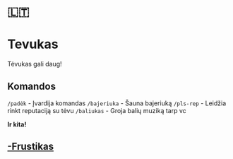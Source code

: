 # 🇱🇹

# Tevukas
Tėvukas gali daug! 

## Komandos
` /padėk ` - Įvardija komandas
` /bajeriuka ` - Šauna bajeriuką
` /pls-rep ` - Leidžia rinkt reputaciją su tėvu
` /baliukas ` - Groja balių muziką tarp vc

**Ir kita!**

## [-Frustikas](https://www.youtube.com/channel/UCSitjPoPzEkG3U0jX4WN2Ig)
